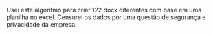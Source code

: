 Usei este algoritmo para criar 122 docx diferentes com base em uma planilha no excel. Censurei os dados por uma questão de segurança e privacidade da empresa.

